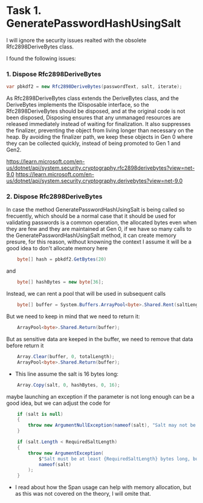 # Task 1. GeneratePasswordHashUsingSalt


I will ignore the security issues realted with the obsolete Rfc2898DeriveBytes class.



I found the following issues:

### 1. Dispose Rfc2898DeriveBytes

```cs
var pbkdf2 = new Rfc2898DeriveBytes(passwordText, salt, iterate);
```
    

As Rfc2898DeriveBytes class extends the DeriveBytes class, and the DeriveBytes implements the IDisposable interface, so
the  Rfc2898DeriveBytes should be disposed, and at the original code is not been disposed, Disposing ensures that any unmanaged resources are released immediately instead of waiting for finalization. It also suppresses the finalizer, preventing the object from living longer than necessary on the heap. By avoiding the finalizer path, we keep these objects in Gen 0 where they can be collected quickly, instead of being promoted to Gen 1 and Gen2.

https://learn.microsoft.com/en-us/dotnet/api/system.security.cryptography.rfc2898derivebytes?view=net-9.0
https://learn.microsoft.com/en-us/dotnet/api/system.security.cryptography.derivebytes?view=net-9.0


### 2. Dispose Rfc2898DeriveBytes
In case the method GeneratePasswordHashUsingSalt is being called so frecuently, which should be a normal case that it should be used for validating passwords is a common operation, the allocated bytes even when they are few and they are maintained at Gen 0, if we have so many calls to the GeneratePasswordHashUsingSalt method, it can create memory presure, for this reason, without knowning the context I assume it will be a good idea to don't allocate memory here

```cs
    byte[] hash = pbkdf2.GetBytes(20)
```


and

```cs
    byte[] hashBytes = new byte[36];
```


Instead, we can rent a pool that will be used in subsequent calls

```cs
    byte[] buffer = System.Buffers.ArrayPool<byte>.Shared.Rent(saltLength + hashLength);    
```

But we need to keep in mind that we need to return it:

```cs
    ArrayPool<byte>.Shared.Return(buffer);
```

But as sensitive data are keeped in the buffer, we need to remove that data before return it

```cs
    Array.Clear(buffer, 0, totalLength);
    ArrayPool<byte>.Shared.Return(buffer);
```


- This line assume the salt is 16 bytes long:

```cs
    Array.Copy(salt, 0, hashBytes, 0, 16);
```
    

maybe launching an exception if the parameter is not long enough can be a good idea, but we can adjust the code for


```cs
    if (salt is null)
    {
        throw new ArgumentNullException(nameof(salt), "Salt may not be null.");
    }

    if (salt.Length < RequiredSaltLength)
    {
        throw new ArgumentException(
            $"Salt must be at least {RequiredSaltLength} bytes long, but was {salt.Length}.",
            nameof(salt)
        );
    }
```


- I read about how the Span<T> usage can help with memory allocation, but as this was not covered on the theory, I will omite that.